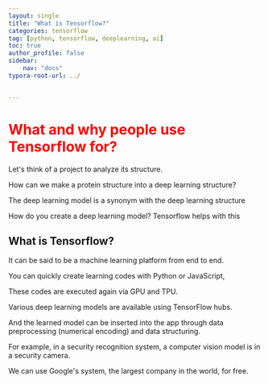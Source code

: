 ```yaml
---
layout: single
title: "What is Tensorflow?"
categories: tensorflow
tag: [python, tensorflow, deeplearning, ai]
toc: true
author_profile: false
sidebar:
    nav: "docs"
typora-root-url: ../


---
```




# <span style ="color: red">What and why people use Tensorflow for?</span>



Let's think of a project to analyze its structure.

How can we make a protein structure into a deep learning structure?

The deep learning model is a synonym with the deep learning structure

How do you create a deep learning model? Tensorflow helps with this







## What is Tensorflow?

It can be said to be a machine learning platform from end to end.

You can quickly create learning codes with Python or JavaScript,

These codes are executed again  via GPU and TPU.

Various deep learning models are available using TensorFlow hubs.

And the learned model can be inserted into the app through data preprocessing (numerical encoding) and data structuring.

For example, in a security recognition system, a computer vision model is in a security camera.

We can use Google's system, the largest company in the world, for free.



